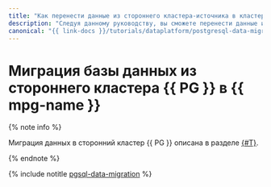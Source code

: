 ```yaml
---
title: "Как перенести данные из стороннего кластера-источника в кластер-приемник"
description: "Следуя данному руководству, вы сможете перенести данные из стороннего кластера-источника в кластер-приемник."
canonical: "{{ link-docs }}/tutorials/dataplatform/postgresql-data-migration"
---
```


# Миграция базы данных из стороннего кластера {{ PG }} в {{ mpg-name }}

{% note info %}

Миграция данных в сторонний кластер {{ PG }} описана в разделе [{#T}](../../managed-postgresql/tutorials/outbound-replication.md).

{% endnote %}

{% include notitle [pgsql-data-migration](../../_tutorials/dataplatform/postgresql-data-migration.md) %}

